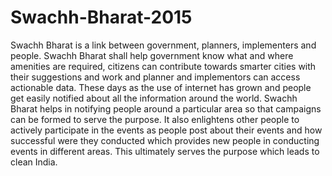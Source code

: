 # Swachh-Bharat-2015

Swachh Bharat is a link between government, planners, implementers and people.
Swachh Bharat shall help government know what and where amenities are required,
citizens can contribute towards smarter cities with their suggestions and work and planner
and implementors can access actionable data. These days as the use of internet has grown
and people get easily notified about all the information around the world. Swachh Bharat
helps in notifying people around a particular area so that campaigns can be formed to
serve the purpose. It also enlightens other people to actively participate in the events as
people post about their events and how successful were they conducted which provides
new people in conducting events in different areas. This ultimately serves the purpose
which leads to clean India.
